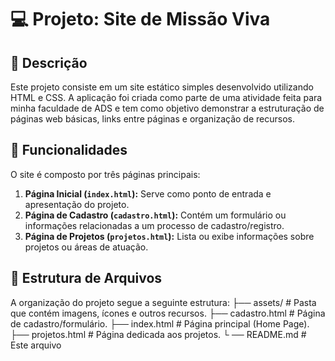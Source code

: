 # 💻 Projeto: Site de Missão Viva

## 📝 Descrição

Este projeto consiste em um site estático simples desenvolvido utilizando HTML e CSS. A aplicação foi criada como parte de uma atividade feita para minha faculdade de ADS e tem como objetivo demonstrar a estruturação de páginas web básicas, links entre páginas e organização de recursos.

## 🚀 Funcionalidades

O site é composto por três páginas principais:

1.  **Página Inicial (`index.html`):** Serve como ponto de entrada e apresentação do projeto.
2.  **Página de Cadastro (`cadastro.html`):** Contém um formulário ou informações relacionadas a um processo de cadastro/registro.
3.  **Página de Projetos (`projetos.html`):** Lista ou exibe informações sobre projetos ou áreas de atuação.

## 📁 Estrutura de Arquivos

A organização do projeto segue a seguinte estrutura: 
 ├── assets/ # Pasta que contém imagens, ícones e outros recursos. 
 ├── cadastro.html # Página de cadastro/formulário. 
 ├── index.html # Página principal (Home Page). 
 ├── projetos.html # Página dedicada aos projetos. └
 ── README.md # Este arquivo
